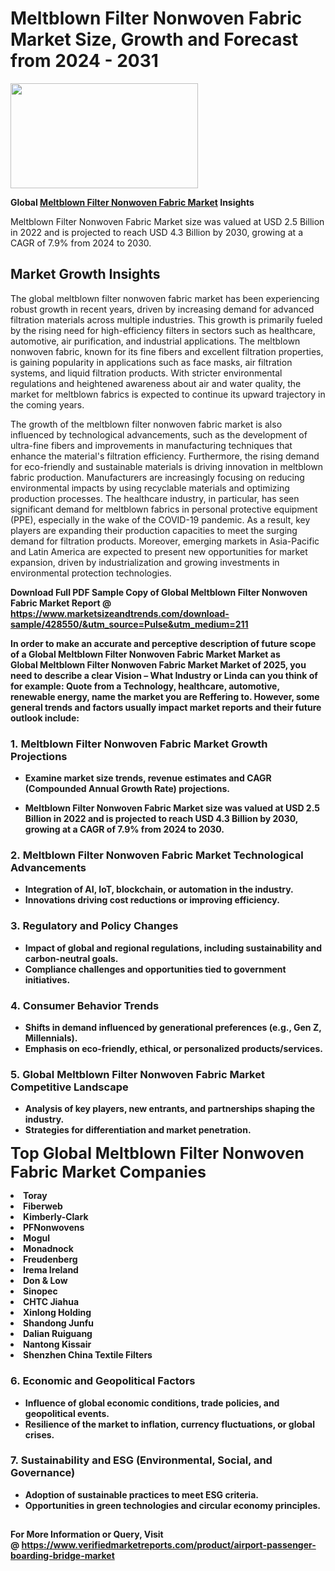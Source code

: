 <H1>Meltblown Filter Nonwoven Fabric Market Size, Growth and Forecast from 2024 - 2031</H1><img class="aligncenter size-medium wp-image-584254" src="https://thirdeyenews.in/wp-content/uploads/2024/09/Global-Market-Research-300x168.jpeg" alt="" width="300" height="168" /><p><strong>Global&nbsp;<a href="https://www.marketsizeandtrends.com/download-sample/428550/&amp;utm_source=Pulse&amp;utm_medium=211">Meltblown Filter Nonwoven Fabric Market</a> Insights</strong></p><p>Meltblown Filter Nonwoven Fabric Market size was valued at USD 2.5 Billion in 2022 and is projected to reach USD 4.3 Billion by 2030, growing at a CAGR of 7.9% from 2024 to 2030.</p><p><h2>Market Growth Insights</h2> <p>The global meltblown filter nonwoven fabric market has been experiencing robust growth in recent years, driven by increasing demand for advanced filtration materials across multiple industries. This growth is primarily fueled by the rising need for high-efficiency filters in sectors such as healthcare, automotive, air purification, and industrial applications. The meltblown nonwoven fabric, known for its fine fibers and excellent filtration properties, is gaining popularity in applications such as face masks, air filtration systems, and liquid filtration products. With stricter environmental regulations and heightened awareness about air and water quality, the market for meltblown fabrics is expected to continue its upward trajectory in the coming years.</p> <p><strong></strong></p> <p>The growth of the meltblown filter nonwoven fabric market is also influenced by technological advancements, such as the development of ultra-fine fibers and improvements in manufacturing techniques that enhance the material's filtration efficiency. Furthermore, the rising demand for eco-friendly and sustainable materials is driving innovation in meltblown fabric production. Manufacturers are increasingly focusing on reducing environmental impacts by using recyclable materials and optimizing production processes. The healthcare industry, in particular, has seen significant demand for meltblown fabrics in personal protective equipment (PPE), especially in the wake of the COVID-19 pandemic. As a result, key players are expanding their production capacities to meet the surging demand for filtration products. Moreover, emerging markets in Asia-Pacific and Latin America are expected to present new opportunities for market expansion, driven by industrialization and growing investments in environmental protection technologies.</p> <p><strong></p><p><span class=""><strong>Download Full PDF Sample Copy of Global Meltblown Filter Nonwoven Fabric Market Report</strong> @ <a href="https://www.marketsizeandtrends.com/download-sample/428550/&amp;utm_source=Pulse&amp;utm_medium=211" target="_blank">https://www.marketsizeandtrends.com/download-sample/428550/&amp;utm_source=Pulse&amp;utm_medium=211</a></span></p><p>In order to make an accurate and perceptive description of future scope of a Global&nbsp;Meltblown Filter Nonwoven Fabric Market Market as Global&nbsp;Meltblown Filter Nonwoven Fabric Market Market of 2025, you need to describe a clear Vision &ndash; What Industry or Linda can you think of for example: Quote from a Technology, healthcare, automotive, renewable energy, name the market you are Reffering to. However, some general trends and factors usually impact market reports and their future outlook include:</p><h3>1.&nbsp;<strong>Meltblown Filter Nonwoven Fabric Market Growth Projections</strong></h3><ul><li>Examine market size trends, revenue estimates and CAGR (Compounded Annual Growth Rate) projections.</li><li><p>Meltblown Filter Nonwoven Fabric Market size was valued at USD 2.5 Billion in 2022 and is projected to reach USD 4.3 Billion by 2030, growing at a CAGR of 7.9% from 2024 to 2030.</p></li></ul><h3>2.&nbsp;<strong>Meltblown Filter Nonwoven Fabric Market Technological Advancements</strong></h3><ul><li>Integration of AI, IoT, blockchain, or automation in the industry.</li><li>Innovations driving cost reductions or improving efficiency.</li></ul><h3>3.&nbsp;<strong>Regulatory and Policy Changes</strong></h3><ul><li>Impact of global and regional regulations, including sustainability and carbon-neutral goals.</li><li>Compliance challenges and opportunities tied to government initiatives.</li></ul><h3>4.&nbsp;<strong>Consumer Behavior Trends</strong></h3><ul><li>Shifts in demand influenced by generational preferences (e.g., Gen Z, Millennials).</li><li>Emphasis on eco-friendly, ethical, or personalized products/services.</li></ul><h3>5.&nbsp;<strong>Global Meltblown Filter Nonwoven Fabric Market Competitive Landscape</strong></h3><ul><li>Analysis of key players, new entrants, and partnerships shaping the industry.</li><li>Strategies for differentiation and market penetration.</li></ul><p data-pm-slice="1 1 []"><span style="color: inherit; font-family: inherit; font-size: 25px;">Top Global Meltblown Filter Nonwoven Fabric Market Companies</span></p><div class="" data-test-id=""><p><li>Toray</li><li> Fiberweb</li><li> Kimberly-Clark</li><li> PFNonwovens</li><li> Mogul</li><li> Monadnock</li><li> Freudenberg</li><li> Irema Ireland</li><li> Don & Low</li><li> Sinopec</li><li> CHTC Jiahua</li><li> Xinlong Holding</li><li> Shandong Junfu</li><li> Dalian Ruiguang</li><li> Nantong Kissair</li><li> Shenzhen China Textile Filters</li></p></div><h3>6.&nbsp;<strong>Economic and Geopolitical Factors</strong></h3><ul><li>Influence of global economic conditions, trade policies, and geopolitical events.</li><li>Resilience of the market to inflation, currency fluctuations, or global crises.</li></ul><h3>7.&nbsp;<strong>Sustainability and ESG (Environmental, Social, and Governance)</strong></h3><ul><li>Adoption of sustainable practices to meet ESG criteria.</li><li>Opportunities in green technologies and circular economy principles.</li></ul><h2><strong style="font-size: 14px;">For More Information or Query, Visit @&nbsp;</strong><a style="background-color: #ffffff; font-size: 14px;" href="https://www.marketsizeandtrends.com/report/meltblown-filter-nonwoven-fabric-market/" target="_blank">https://www.verifiedmarketreports.com/product/airport-passenger-boarding-bridge-market</a></h2>
